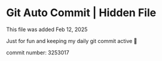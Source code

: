 # Git Auto Commit | Hidden File

This file was added Feb 12, 2025

Just for fun and keeping my daily git commit active 🤪

commit number: 3253017
